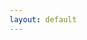 ```yaml
---
layout: default
---
```


<center><h1 id="demo"></h1></center>

<script>
var countDownDate = new Date("Feb 29, 2020 9:00:00").getTime();
var x = setInterval(function() {
  var now = new Date().getTime();
  var distance = countDownDate - now;
  var days = Math.floor(distance / (1000 * 60 * 60 * 24));
  var hours = Math.floor((distance % (1000 * 60 * 60 * 24)) / (1000 * 60 * 60));
  var minutes = Math.floor((distance % (1000 * 60 * 60)) / (1000 * 60));
  var seconds = Math.floor((distance % (1000 * 60)) / 1000);
  document.getElementById("demo").innerHTML = days + " days " + hours + " hours " + minutes + "  minutes " + seconds + " seconds <br> until AUCTF.";
  if (distance < 0) {
    clearInterval(x);
    document.getElementById("demo").innerHTML = "Expired";
  }
}, 1000);
</script>
